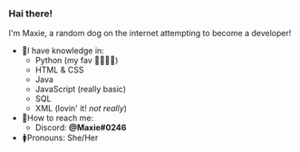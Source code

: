 ### Hai there!

<!--
**MaxieDoge/MaxieDoge** is a ✨ _special_ ✨ repository because its `README.md` (this file) appears on your GitHub profile.

Here are some ideas to get you started:

- 🔭 I’m currently working on ...
- 🌱 I’m currently learning ...
- 👯 I’m looking to collaborate on ...
- 🤔 I’m looking for help with ...
- 💬 Ask me about ...
- 📫 How to reach me: ...
- 😄 Pronouns: ...
- ⚡ Fun fact: ...
-->

I'm Maxie, a random dog on the internet attempting to become a developer!
- 🧠I have knowledge in:
  - Python (my fav 💖💖💖😩)
  - HTML & CSS
  - Java
  - JavaScript (really basic)
  - SQL
  - XML (lovin' it! *not really*)
- 📇How to reach me:
  - Discord: **@Maxie#0246**
- 🚺Pronouns: She/Her
